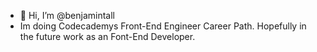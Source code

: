 - 👋 Hi, I’m @benjamintall
- Im doing Codecademys Front-End Engineer Career Path. Hopefully in the future work as an Font-End Developer.
